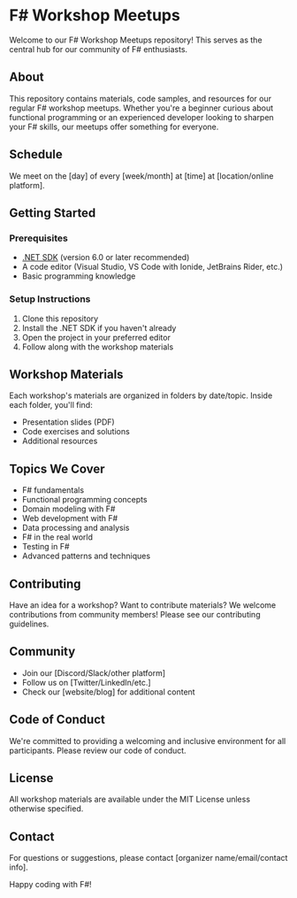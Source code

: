 # F# Workshop Meetups

Welcome to our F# Workshop Meetups repository! This serves as the central hub for our community of F# enthusiasts.

## About

This repository contains materials, code samples, and resources for our regular F# workshop meetups. Whether you're a beginner curious about functional programming or an experienced developer looking to sharpen your F# skills, our meetups offer something for everyone.

## Schedule

We meet on the [day] of every [week/month] at [time] at [location/online platform].

## Getting Started

### Prerequisites

- [.NET SDK](https://dotnet.microsoft.com/download) (version 6.0 or later recommended)
- A code editor (Visual Studio, VS Code with Ionide, JetBrains Rider, etc.)
- Basic programming knowledge

### Setup Instructions

1. Clone this repository
2. Install the .NET SDK if you haven't already
3. Open the project in your preferred editor
4. Follow along with the workshop materials

## Workshop Materials

Each workshop's materials are organized in folders by date/topic. Inside each folder, you'll find:

- Presentation slides (PDF)
- Code exercises and solutions
- Additional resources

## Topics We Cover

- F# fundamentals
- Functional programming concepts
- Domain modeling with F#
- Web development with F#
- Data processing and analysis
- F# in the real world
- Testing in F#
- Advanced patterns and techniques

## Contributing

Have an idea for a workshop? Want to contribute materials? We welcome contributions from community members! Please see our contributing guidelines.

## Community

- Join our [Discord/Slack/other platform]
- Follow us on [Twitter/LinkedIn/etc.]
- Check our [website/blog] for additional content

## Code of Conduct

We're committed to providing a welcoming and inclusive environment for all participants. Please review our code of conduct.

## License

All workshop materials are available under the MIT License unless otherwise specified.

## Contact

For questions or suggestions, please contact [organizer name/email/contact info].

Happy coding with F#!